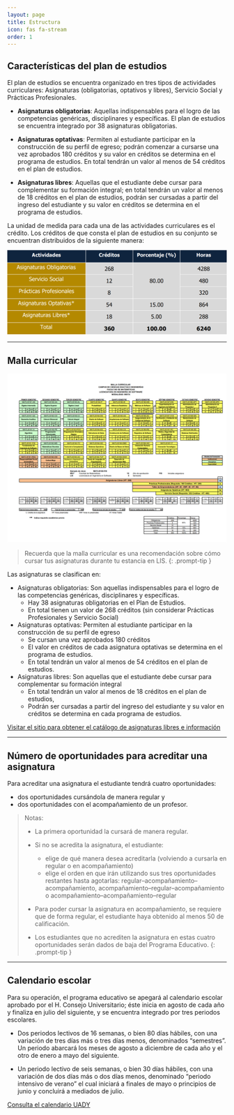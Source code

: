 ```yaml
---
layout: page
title: Estructura
icon: fas fa-stream
order: 1
---
```


## Características del plan de estudios

El plan de estudios se encuentra organizado en tres tipos de actividades curriculares: Asignaturas (obligatorias, optativos y libres), Servicio Social y Prácticas Profesionales. 

- **Asignaturas obligatorias**: Aquellas indispensables para el logro de las competencias genéricas, disciplinares y específicas. El plan de estudios se encuentra integrado por 38 asignaturas obligatorias.

- **Asignaturas optativas**: Permiten al estudiante participar en la construcción de su perfil de egreso; podrán comenzar a cursarse una vez aprobados 180 créditos y su valor en créditos se determina en el programa de estudios. En total tendrán un valor al menos de 54 créditos en el plan de estudios.

- **Asignaturas libres**: Aquellas que el estudiante debe cursar para complementar su formación integral; en total tendrán un valor al menos de 18 créditos en el plan de estudios, podrán ser cursadas a partir del ingreso del estudiante y su valor en créditos se determina en el programa de estudios.

La unidad de medida para cada una de las actividades curriculares es el crédito. Los créditos de que consta el plan de estudios en su conjunto se encuentran distribuidos de la siguiente manera:

![Características](/assets/img/estructura.png)

<!-- - Asignaturas Obligatorias
- Asignaturas Optativas
- Asignaturas Libres
- Taller de Emprendedores
- Prácticas Profesionales
- Servicio Social
- Acreditación del nivel de Inglés mínimo (B1) -->

-----------------------------------------------

## Malla curricular

![Malla curricular](/assets/img/malla.png)

> Recuerda que la malla curricular es una recomendación sobre cómo cursar tus asignaturas durante tu estancia en LIS.
{: .prompt-tip }

Las asignaturas se clasifican en:

- Asignaturas obligatorias: Son aquellas indispensables para el logro de las competencias genéricas, disciplinares y específicas.
  - Hay 38 asignaturas obligatorias en el Plan de Estudios.
  - En total tienen un valor de 268 créditos (sin considerar Prácticas Profesionales y Servicio Social)
- Asignaturas optativas: Permiten al estudiante participar en la construcción de su perfil de egreso
  - Se cursan una vez aprobados 180 créditos
  - El valor en créditos de cada asignatura optativas se determina en el programa de estudios.
  - En total tendrán un valor al menos de 54 créditos en el plan de estudios.
- Asignaturas libres: Son aquellas que el estudiante debe cursar para complementar su formación integral
  - En total tendrán un valor al menos de 18 créditos en el plan de estudios,
  - Podrán ser cursadas a partir del ingreso del estudiante y su valor en créditos se determina en cada programa de estudios.

[Visitar el sitio para obtener el catálogo de asignaturas libres e información](https://asignaturas.uady.mx)

-----------------------------------------------

## Número de oportunidades para acreditar una asignatura

Para acreditar una asignatura el estudiante tendrá cuatro oportunidades: 

- dos oportunidades cursándola de  manera regular y
- dos oportunidades con el acompañamiento de un profesor.

> Notas:
> 
> - La primera oportunidad la cursará de manera regular.
>
> - Si no se acredita la asignatura, el estudiante:
>   - elige de qué manera desea acreditarla (volviendo a cursarla en regular o en acompañamiento)
>   - elige el orden en que irán utilizando sus tres oportunidades restantes hasta agotarlas: regular–acompañamiento–acompañamiento, acompañamiento–regular–acompañamiento o acompañamiento–acompañamiento–regular
>
> - Para poder cursar la asignatura en acompañamiento, se requiere que de forma regular, el estudiante haya obtenido al menos 50 de calificación.
> - Los estudiantes que no acrediten la asignatura en estas cuatro oportunidades serán dados de baja del Programa Educativo. 
{: .prompt-tip }

-----------------------------------------------

## Calendario escolar

Para su operación, el programa educativo se apegará al calendario escolar aprobado por el H. Consejo Universitario; éste inicia en agosto de cada año y finaliza en julio del siguiente, y se encuentra integrado por tres periodos escolares.

- Dos periodos lectivos de 16 semanas, o bien 80 días hábiles, con una variación de tres días más o tres días menos, denominados “semestres”. Un periodo abarcará los meses de agosto a diciembre de cada año y el otro de enero a mayo del siguiente. 

- Un periodo lectivo de seis semanas, o bien 30 días hábiles, con una variación de dos días más o dos días menos, denominado “periodo intensivo de verano” el cual iniciará a finales de mayo o principios de junio y concluirá a mediados de julio.

[Consulta el calendario UADY](https://uady.mx/calendario)